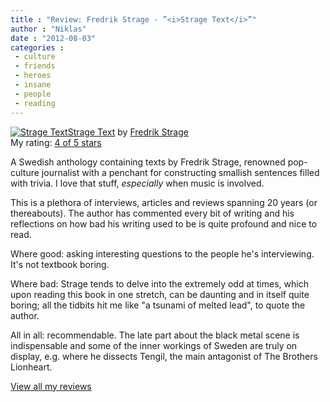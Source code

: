 ```yaml
---
title : "Review: Fredrik Strage - ”<i>Strage Text</i>”"
author : "Niklas"
date : "2012-08-03"
categories : 
 - culture
 - friends
 - heroes
 - insane
 - people
 - reading
---
```


[![Strage Text](http://photo.goodreads.com/books/1302984446m/11128110.jpg)](http://www.goodreads.com/book/show/11128110)[Strage Text](http://www.goodreads.com/book/show/11128110) by [Fredrik Strage](http://www.goodreads.com/author/show/1350633)  
My rating: [4 of 5 stars](http://www.goodreads.com/review/show/378933583)  
  
A Swedish anthology containing texts by Fredrik Strage, renowned pop-culture journalist with a penchant for constructing smallish sentences filled with trivia. I love that stuff, _especially_ when music is involved.

This is a plethora of interviews, articles and reviews spanning 20 years (or thereabouts). The author has commented every bit of writing and his reflections on how bad his writing used to be is quite profound and nice to read.

Where good: asking interesting questions to the people he's interviewing. It's not textbook boring.

Where bad: Strage tends to delve into the extremely odd at times, which upon reading this book in one stretch, can be daunting and in itself quite boring; all the tidbits hit me like "a tsunami of melted lead", to quote the author.

All in all: recommendable. The late part about the black metal scene is indispensable and some of the inner workings of Sweden are truly on display, e.g. where he dissects Tengil, the main antagonist of The Brothers Lionheart.  
  
[View all my reviews](http://www.goodreads.com/review/show/378933583)
